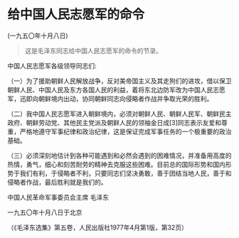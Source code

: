 # 给中国人民志愿军的命令

(一九五〇年十月八日)

> 这是毛泽东同志给中国人民志愿军的命令的节录。

中国人民志愿军各级领导同志们:

（一）为了援助朝鲜人民解放战争，反对美帝国主义及其走狗们的进攻，借以保卫朝鲜人民、中国人民及东方各国人民的利益，着将东北边防军改为中国人民志愿军，迅即向朝鲜境内出动，协同朝鲜同志向侵略者作战并争取光荣的胜利。

（二）我中国人民志愿军进入朝鲜境内，必须对朝鲜人民、朝鲜人民军、朝鲜民主政府、朝鲜劳动党、其他民主党派及朝鲜人民的领袖金日成\[3]同志表示友爱和尊重，严格地遵守军事纪律和政治纪律，这是保证完成军事任务的一个极重要的政治基础。

（三）必须深刻地估计到各种可能遇到和必然会遇到的困难情况，并准备用高度的热情，勇气，细心和刻苦耐劳的精神去克服这些困难。目前总的国际形势和国内形势于我们有利，于侵略者不利，只要同志们坚决勇敢，善于团结当地人民，善于和侵略者作战，最后胜利就是我们的。

中国人民革命军事委员会主席 毛泽东

一九五〇年十月八日于北京

（《毛泽东选集》第五卷，人民出版社1977年4月第1版，第32页）
